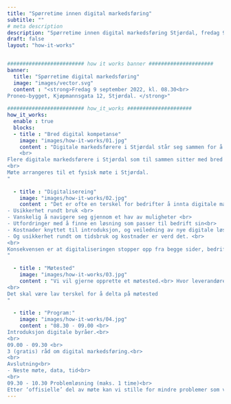 ```yaml
---
title: "Spørretime innen digital markedsføring"
subtitle: ""
# meta description
description: "Spørretime innen digital markedsføring Stjørdal, fredag 9 september kl. 08.30."
draft: false
layout: "how-it-works"


######################### how it works banner #####################
banner:
  title: "Spørretime digital markedsføring"
  image: "images/vector.svg"
  content : "<strong>Fredag 9 september 2022, kl. 08.30<br>
Proneo-bygget, Kjøpmannsgata 12, Stjørdal. </strong>"
   
######################### how_it_works #####################
how_it_works:
  enable : true
  blocks:
  - title : "Bred digital kompetanse"
    image: "images/how-it-works/01.jpg"
    content : "Digitale markedsførere i Stjørdal står seg sammen for å gi gratis digitale kompetanse.<br>
    <br>
Flere digitale markedsførere i Stjørdal som til sammen sitter med bred digital kompetanse inviterer til en spørretime innen digital markedsføring.<br>
<br>
Møte arrangeres til et fysisk møte i Stjørdal. 
"
      
  - title : "Digitalisereing"
    image: "images/how-it-works/02.jpg"
    content : "Det er ofte en terskel for bedrifter å innta digitale markedsføringsløsninger.<br>Grunnen til at dette utsettes for lenge er ofte:<br>
- Usikkerhet rundt bruk <br>
- Vanskelig å navigere seg gjennom et hav av muligheter <br>
- Utfordringer med å finne en løsning som passer til bedrift sin<br>
- Kostnader knyttet til introduksjon, og veiledning av nye digitale løsninger<br>
- Og usikkerhet rundt om tidsbruk og kostnader er verd det. <br>
<br>
Konsekvensen er at digitaliseringen stopper opp fra begge sider, bedriften er usikker på hvor de skal begynne, leverandører får ikke vist løsningen de har.
"
      
  - title : "Møtested"
    image: "images/how-it-works/03.jpg"
    content : "Vi vil gjerne opprette et møtested.<br> Hvor leverandører kan fortelle om digitale løsninger, og bedrifter kan stille uforpliktende spørsmål.<br> 
<br>
Det skal være lav terskel for å delta på møtested
"
      
  - title : "Program:"
    image: "images/how-it-works/04.jpg"
    content : "08.30 - 09.00 <br>
Introduksjon digitale byråer.<br>
<br>
09.00 - 09.30 <br>
3 (gratis) råd om digital markedsføring.<br>
<br>
Avslutning<br>
- Neste møte, data, tid<br>
<br>
09.30 - 10.30 Problemløsning (maks. 1 time)<br>
Etter ‘offisielle’ del av møte kan vi stille for mindre problemer som vi kan løse med en gang. Oppgaver bør ikke tar lengre enn ca. 15 minutter pr deltaker. "
---
```

